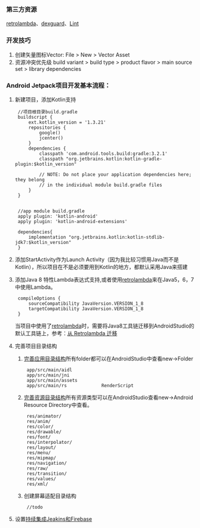 
### 第三方资源

[retrolambda]、[dexguard]、[Lint]

### 开发技巧

1. 创建矢量图标Vector: File > New > Vector Asset 
2. 资源冲突优先级 build variant > build type > product flavor > main source set > library dependencies


### Android Jetpack项目开发基本流程：

1. 新建项目，添加Kotlin支持
  
		//项目根目录build.gradle
		buildscript {
		    ext.kotlin_version = '1.3.21'
		    repositories {
		        google()
		        jcenter()
		    }
		    dependencies {
		        classpath 'com.android.tools.build:gradle:3.2.1'
		        classpath "org.jetbrains.kotlin:kotlin-gradle-plugin:$kotlin_version"
		    
		        // NOTE: Do not place your application dependencies here; they belong
		        // in the individual module build.gradle files
		    }
		}
    
    
	    //app module build.gradle
	    apply plugin: 'kotlin-android'
	    apply plugin: 'kotlin-android-extensions'
	        
	    dependencies{
	        implementation "org.jetbrains.kotlin:kotlin-stdlib-jdk7:$kotlin_version"
	    }
    

2. 添加StartActivity作为Launch Activity（因为我比较习惯用Java而不是Kotlin），所以项目在不是必须要用到Kotlin的地方，都默认采用Java来搭建
3. 添加Java 8 特性Lambda表达式支持,或者使用[retrolambda]来在Java5，6，7中使用Lambda。

		compileOptions {
		    sourceCompatibility JavaVersion.VERSION_1_8
		    targetCompatibility JavaVersion.VERSION_1_8
		}
		
	当项目中使用了[retrolambda]时，需要将Java8工具链迁移到AndroidStudio的默认工具链上，参考：[从 Retrolambda 迁移]
	
4. 完善项目目录结构
	1. [完善应用目录结构]所有folder都可以在AndroidStudio中查看new->Folder

			app/src/main/aidl
			app/src/main/jni
			app/src/main/assets
			app/src/main/rs     		RenderScript
	2. [完善资源目录结构]所有资源类型可以在AndroidStudio查看new->Android Resource Directory中查看。

			res/animator/
			res/anim/
			res/color/
			res/drawable/
			res/font/
			res/interpolator/
			res/layout/
			res/menu/
			res/mipmap/
			res/navigation/
			res/raw/
			res/transition/
			res/values/
			res/xml/
			
	3. 创建屏幕适配目录结构

			//todo
			
5. 设置[持续集成Jeakins和Firebase]

[retrolambda]:https://github.com/Farubaba/retrolambda
[从 Retrolambda 迁移]:https://developer.android.com/studio/write/java8-support#%E4%BB%8E_retrolambda_%E8%BF%81%E7%A7%BB
[dexguard]:https://www.guardsquare.com/en/products/dexguard
[完善应用目录结构]:https://developer.android.com/studio/projects
[完善资源目录结构]:https://developer.android.com/guide/topics/resources/providing-resources
[持续集成Jeakins和Firebase]:https://developer.android.com/studio/projects/continuous-integration
[Lint]:https://developer.android.com/studio/write/lint.html
